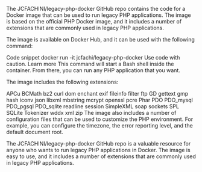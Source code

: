 The JCFACHINI/legacy-php-docker GitHub repo contains the code for a Docker image that can be used to run legacy PHP applications. The image is based on the official PHP Docker image, and it includes a number of extensions that are commonly used in legacy PHP applications.

The image is available on Docker Hub, and it can be used with the following command:

Code snippet
docker run -it jcfachi/legacy-php-docker
Use code with caution. Learn more
This command will start a Bash shell inside the container. From there, you can run any PHP application that you want.

The image includes the following extensions:

APCu
BCMath
bz2
curl
dom
enchant
exif
fileinfo
filter
ftp
GD
gettext
gmp
hash
iconv
json
libxml
mbstring
mcrypt
openssl
pcre
Phar
PDO
PDO_mysql
PDO_pgsql
PDO_sqlite
readline
session
SimpleXML
soap
sockets
SPL
SQLite
Tokenizer
wddx
xml
zip
The image also includes a number of configuration files that can be used to customize the PHP environment. For example, you can configure the timezone, the error reporting level, and the default document root.

The JCFACHINI/legacy-php-docker GitHub repo is a valuable resource for anyone who wants to run legacy PHP applications in Docker. The image is easy to use, and it includes a number of extensions that are commonly used in legacy PHP applications.
